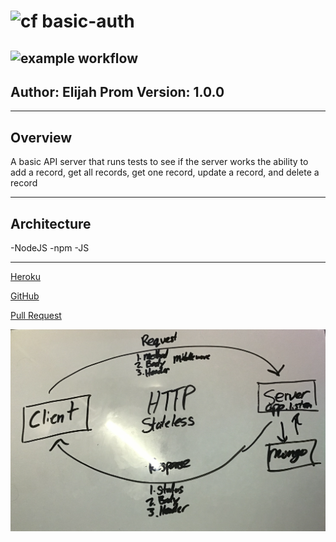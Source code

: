 # ![cf](https://i.imgur.com/7v5ASc8.png) basic-auth
![example workflow](https://github.com/S2Mackinley/basic-auth/actions/workflows/node.js.yml/badge.svg)
---

## Author: Elijah Prom Version: 1.0.0

---

## Overview

A basic API server that runs tests to see if the server works the ability to add a record, get all records, get one record, update a record, and delete a record

---

## Architecture

-NodeJS -npm -JS

---

[Heroku](https://ep-basic-auth.herokuapp.com/)

[GitHub](https://github.com/S2Mackinley/basic-auth)

[Pull Request](https://github.com/S2Mackinley/basic-auth/pull/1)

![somedrawing](basic-auth.png)
